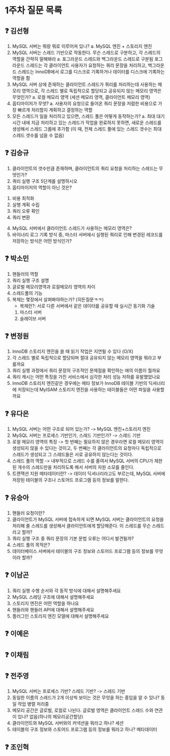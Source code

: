 # 1주차 질문 목록

## ❓ 김선형
1. MySQL 서버는 뭐랑 뭐로 이루어져 있나?
    a. MySQL 엔진 + 스토리지 엔진
2. MySQL 서버는 스레드 기반으로 작동한다. 무슨 스레드로 구분하고, 각 스레드의 역할을 간략히 말해봐라
    a. 포그라운드 스레드와 백그라운드 스레드로 구분됨
    포그라운드 스레드는 각 클라이언트 사용자가 요청하는 쿼리 문장을 처리하고, 백그라운드 스레드는 InnoDB에서 로그를 디스크로 기록하거나 데이터를 디스크에 기록하는 역할을 함
3. MySQL 서버 상에 존재하는 클라이언트 스레드가 쿼리를 처리하는데 사용하는 메모리 영역으로, 각 스레드 별로 독립적으로 할당되고 공유되지 않는 메모리 영역은 무엇인가?
    a. 로컬 메모리 영역 (세션 메모리 영역, 클라이언트 메모리 영역)
4. 옵티마이저가 무엇?
    a. 사용자의 요청으로 들어온 쿼리 문장을 저렴한 비용으로 가장 빠르게 처리할지 계획하고 결정하는 역할 
5. 모든 스레드가 일을 처리하고 있으면, 스레드 풀은 어떻게 동작하는가?
    a. 최대 대기 시간 내에 지금 처리하고 있는 스레드가 작업을 완료하지 못하면, 새로운 스레드를 생성해서 스레드 그룹에 추가함 (이 때, 전체 스레드 풀에 있는 스레드 갯수는 최대 스레드 갯수를 넘을 수 없음)
## ❓ 김승규
1) 클라이언트의 갯수만큼 존재하며, 클라이언트의 쿼리 요청을 처리하는 스레드는 무엇인가?
2) 쿼리 실행 구조 5단계를 설명하시오
3) 옵티마이저의 역할이 아닌 것은?
  1. 비용 최적화
  2. 실행 계획 수립
  3. 쿼리 오류 확인
  4. 쿼리 변환
4) MySQL 서버에서 클라이언트 스레드가 사용하는 메모리 영역은?
5) 바이너리 로그 기록 방식 중, 마스터 서버에시 실행된 쿼리로 인해 변경된 레코드를 저장하는 방식은 어떤 방식인가?
## ❓ 박소민
1. 핸들러의 역할 
2. 쿼리 실행 구조 설명
3. 글로벌 메모리영역과 로컬메모리 영역의 차이
4. 스레드풀의 기능
5. 복제는 몇장에서 살펴봐야하는가? (히든질문ㅋㅋ)
    - 복제란?: 서로 다른 서버에서 같은 데이터를 공유할 때 실시간 동기화 기술
    1. 마스터 서버
    2. 슬레이브 서버


## ❓ 변정원
1. InnoDB 스토리지 엔진을 쓸 때 읽기 작업은 지연될 수 있다 (O/X)
2. 각 스레드 별로 독립적으로 할당되며 절대 공유되지 않는 메모리 영역을 뭐라고 부를까요
3. 쿼리 실행 과정에서 쿼리 문장의 구조적인 문제점을 확인하는 애의 이름이 뭘까요
4. 쿼리 캐시는 어떤 특징을 가진 서비스에서 심각한 처리 성능 저하를 유발했었나요
5. InnoDB 스토리지 엔진같은 경우에는 메타 정보가 InnoDB 테이블 기반의 딕셔너리에 저장되는데 MyISAM 스토리지 엔진을 사용하는 테이블들은 어떤 파일을 사용할까요
## ❓ 유다은
1. MySQL 서버는 어떤 구조로 되어 있는가?
-> MySQL 엔진+스토리지 엔진
2. MySQL 서버는 프로세스 기반인가, 스레드 기반인가?
-> 스레드 기반
3. 로컬 메모리 영역의 특징
-> 첫 번째는 필요하지 않은 경우라면 로컬 메모리 영역이 생성되지 않을 수 있다는 것이고, 두 번째는 각 클라이언트의 요청마다 독립적으로 스레드가 생성되고 그 스레드들은 서로 공유하지 않는다는 것이다.
4. 스레드 풀의 역할
-> 내부적으로 스레드 수를 줄여서 MySQL 서버의 CPU가 제한된 개수의 스레드만을 처리하도록 해서 서버의 자원 소모를 줄인다.
5. 트랜잭션 지원 메타데이터란?
-> 데이터 딕셔너리라고도 부르는데, MySQL 서버에 저장된 테이블의 구조나 스토어드 프로그램 등의 정보를 말한다.
## ❓ 유승아

1. 핸들러 요청이란?
2. 클라이언트가 MySQL 서버에 접속하게 되면 MySQL 서버는 클라이언트의 요청을 처리해 줄 스레드를 생성해서 클라이언트에게 할당해준다. 이 스레드를 무슨 스레드라고 할까?
3. 쿼리 실행 구조 중 쿼리 문장의 기본 문법 오류는 어디서 발견될까?
4. 스레드 풀의 목적은?
5. 데이터베이스 서버에서 테이블의 구조 정보와 스토어드 프로그램 등의 정보를 무엇이라 할까?

## ❓ 이남곤

1. 쿼리 실행 수행 순서와 각 동작 방식에 대해서 설명해주세요
2. MySQL 스레딩 구조에 대해서 설명해주세요
3. 스토리지 엔진은 어떤 역할을 하나요
4. 핸들러와 핸들러 API에 대해서 설명해주세요
5. 플러그인 스토리지 엔진 모델에 대해서 설명해주세요

## ❓ 이예은

## ❓ 이채림

## ❓ 전주영

1. MySQL 서버는 프로세스 기반? 스레드 기반? -> 스레드 기반
2. 동일한 이름의 스레드가 2개 이상씩 보이는 것은 무엇을 하는 중임을 알 수 있나? 동일 작업 병렬 처리중
3. 메모리 공간은 글로벌, 로컬로 나뉜다. 글로벌 영역은 클라이언트 스레드 수와 연관이 있나? 없음(하나의 메모리공간할당)
4. 클라이언트와 MySQL 서버와의 커넥션을 뭐라고 하나? 세션
5. 테이블의 구조 정보와 스토어드 프로그램 등의 정보를 뭐라고 하나? 메타데이터

## ❓ 조인혁

